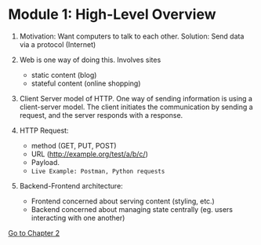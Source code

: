 # Module 1: High-Level Overview

1. Motivation: Want computers to talk to each other. Solution: Send data via a protocol (Internet)

2. Web is one way of doing this. Involves sites 
    - static content (blog) 
    - stateful content (online shopping)

3. Client Server model of HTTP. One way of sending information is using a client-server model. The client initiates the communication by sending a request, and the server responds with a response.

2. HTTP Request: 
    - method (GET, PUT, POST)
    - URL (http://example.org/test/a/b/c/)
    - Payload.
    - ```Live Example: Postman, Python requests```

3. Backend-Frontend architecture: 
    - Frontend concerned about serving content (styling, etc.)
    - Backend concerned about managing state centrally (eg. users interacting with one another)

[Go to Chapter 2](c2-basicswe.md)